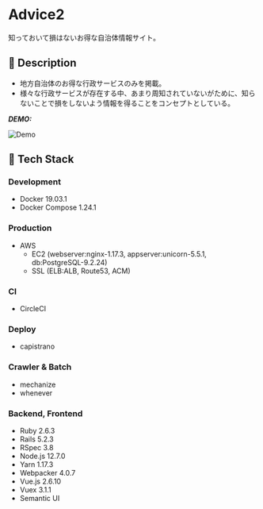 # Advice2
知っておいて損はないお得な自治体情報サイト。

## :blue_book: Description
 - 地方自治体のお得な行政サービスのみを掲載。
 - 様々な行政サービスが存在する中、あまり周知されていないがために、知らないことで損をしないよう情報を得ることをコンセプトとしている。

***DEMO:***

![Demo](https://raw.githubusercontent.com/wiki/soyamaguchi/advice2/imgs/advice2.gif)

## :hammer: Tech Stack
  ### Development
  - Docker 19.03.1
  - Docker Compose 1.24.1
  ### Production
  - AWS
    - EC2 (webserver:nginx-1.17.3, appserver:unicorn-5.5.1, db:PostgreSQL-9.2.24)
    - SSL (ELB:ALB, Route53, ACM)
  ### CI
  - CircleCI
  ### Deploy
  - capistrano
  ### Crawler & Batch
  - mechanize
  - whenever
  ### Backend, Frontend
  - Ruby 2.6.3
  - Rails 5.2.3
  - RSpec 3.8
  - Node.js 12.7.0
  - Yarn 1.17.3
  - Webpacker 4.0.7
  - Vue.js 2.6.10
  - Vuex 3.1.1
  - Semantic UI
